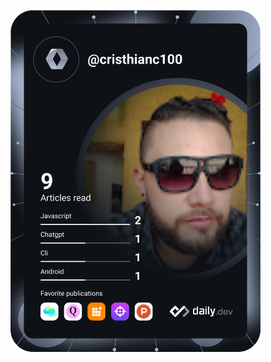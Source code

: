 <a href="https://app.daily.dev/DailyDevTips"><img src="https://github.com/cristhianc12/cristhianc12/blob/master/devcard.svg" width="400" alt="Cristhian's Dev Card"/></a>

<!--
**cristhianc12/cristhianc12** is a ✨ _special_ ✨ repository because its `README.md` (this file) appears on your GitHub profile.

Here are some ideas to get you started:

- 🔭 I’m currently working on ...
- 🌱 I’m currently learning ...
- 👯 I’m looking to collaborate on ...
- 🤔 I’m looking for help with ...
- 💬 Ask me about ...
- 📫 How to reach me: ...
- 😄 Pronouns: ...
- ⚡ Fun fact: ...
-->
